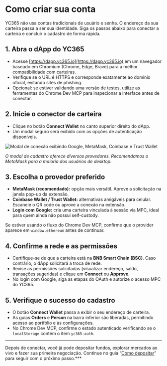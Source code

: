 # Como criar sua conta

YC365 não usa contas tradicionais de usuário e senha. O endereço da sua carteira passa a ser sua identidade. Siga os passos abaixo para conectar a carteira e concluir o cadastro de forma rápida.

## 1. Abra o dApp do YC365
- Acesse [https://dapp.yc365.io](https://dapp.yc365.io) em um navegador baseado em Chromium (Chrome, Edge, Brave) para a melhor compatibilidade com carteiras.
- Verifique se o URL é HTTPS e corresponde exatamente ao domínio oficial, evitando sites de phishing.
- Opcional: se estiver validando uma versão de testes, utilize as ferramentas do Chrome Dev MCP para inspecionar a interface antes de conectar.

## 2. Inicie o conector de carteira
- Clique no botão **Connect Wallet** no canto superior direito do dApp.
- Um modal seguro será exibido com as opções de autenticação disponíveis.

![Modal de conexão exibindo Google, MetaMask, Coinbase e Trust Wallet](../img/yc365/connect-wallet.png)

*O modal de cadastro oferece diversos provedores. Recomendamos o MetaMask para a maioria dos usuários de desktop.*

## 3. Escolha o provedor preferido
- **MetaMask (recomendado):** opção mais versátil. Aprove a solicitação na janela pop-up da extensão.
- **Coinbase Wallet / Trust Wallet:** alternativas amigáveis para celular. Escaneie o QR code ou aprove a conexão na extensão.
- **Login com Google:** cria uma carteira vinculada à sessão via MPC, ideal para quem ainda não possui self-custody.

Se estiver usando o fluxo do Chrome Dev MCP, confirme que o provider aparece em `window.ethereum` antes de continuar.

## 4. Confirme a rede e as permissões
- Certifique-se de que a carteira está na **BNB Smart Chain (BSC)**. Caso contrário, o dApp solicitará a troca de rede.
- Revise as permissões solicitadas (visualizar endereço, saldo, transações sugeridas) e clique em **Connect** ou **Approve**.
- No login com Google, siga as etapas do OAuth e autorize o acesso MPC do YC365.

## 5. Verifique o sucesso do cadastro
- O botão **Connect Wallet** passa a exibir o seu endereço de carteira.
- As guias **Orders** e **Person** na barra inferior são liberadas, permitindo acesso ao portfólio e às configurações.
- No Chrome Dev MCP, confirme o estado autenticado verificando se o `localStorage` contém o item `yc365-auth`.

---

Depois de conectar, você já pode depositar fundos, explorar mercados ao vivo e fazer sua primeira negociação. Continue no guia “[Como depositar](how-to-deposit.md)” para seguir com o próximo passo.***
